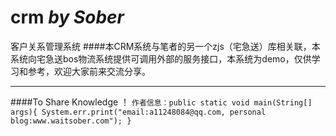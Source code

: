 # crm  *by Sober*
客户关系管理系统
####本CRM系统与笔者的另一个zjs（宅急送）库相关联，本系统向宅急送bos物流系统提供可调用外部的服务接口，本系统为demo，仅供学习和参考，欢迎大家前来交流分享。
***
####To Share Knowledge ！
`作者信息：public static void main(String[] args){
    System.err.print("email:a11248084@qq.com, personal blog:www.waitsober.com");
}`
